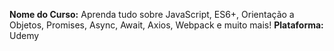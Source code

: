 **Nome do Curso:** Aprenda tudo sobre JavaScript, ES6+, Orientação a Objetos, Promises, Async, Await, Axios, Webpack e muito mais!
**Plataforma:** Udemy
